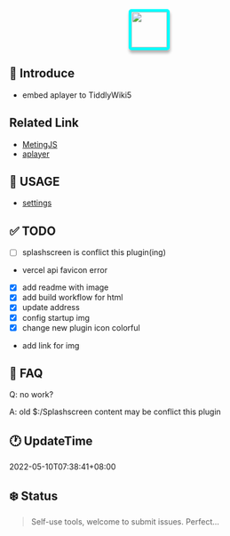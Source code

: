 <div style="text-align: center;">
<img src="https://cdn.jsdelivr.net/gh/oeyoews/img/music-notes.png" style="border-radius: 5px; border: 5px solid cyan; box-shadow: 1px 5px 5px #0000004d;width:64px;" />
</div>


## 👤 Introduce

* embed aplayer to TiddlyWiki5

## Related Link

* [MetingJS](https://github.com/metowolf/MetingJS)
* [aplayer](https://github.com/DIYgod/APlayer)

## 📑 USAGE

* [settings](https://twms.vercel.app/#%24%3A%2Fplugins%2Foeyoews%2FTwm%2Fsettings)

## ✅ TODO

* [ ] splashscreen is conflict this plugin(ing)
* vercel api favicon error
* [x] add readme with image
* [x] add build workflow for html
* [x] update address
* [x] config startup img
* [x] change new plugin icon colorful
* add link for img

## 🎤 FAQ

Q: no work?

A: old $:/Splashscreen content may be conflict this plugin


## 🕐 UpdateTime

2022-05-10T07:38:41+08:00

## ❄️ Status

> Self-use tools, welcome to submit issues. Perfect...
